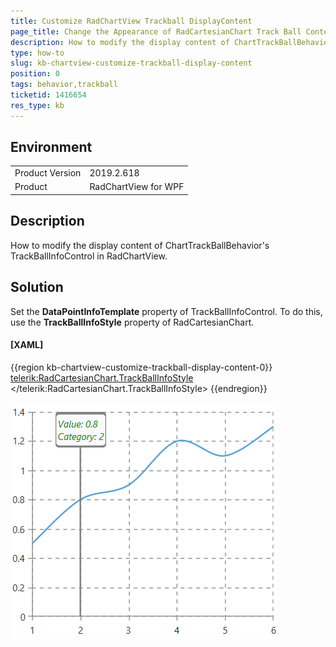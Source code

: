 ```yaml
---
title: Customize RadChartView Trackball DisplayContent 
page_title: Change the Appearance of RadCartesianChart Track Ball Content
description: How to modify the display content of ChartTrackBallBehavior's TrackBallInfoControl in RadChartView.
type: how-to
slug: kb-chartview-customize-trackball-display-content
position: 0
tags: behavior,trackball
ticketid: 1416654
res_type: kb
---
```


## Environment
<table>
    <tbody>
	    <tr>
	    	<td>Product Version</td>
	    	<td>2019.2.618</td>
	    </tr>
	    <tr>
	    	<td>Product</td>
	    	<td>RadChartView for WPF</td>
	    </tr>
    </tbody>
</table>

## Description

How to modify the display content of ChartTrackBallBehavior's TrackBallInfoControl in RadChartView.

## Solution 

Set the __DataPointInfoTemplate__ property of TrackBallInfoControl. To do this, use the __TrackBallInfoStyle__ property of RadCartesianChart.

#### __[XAML]__
{{region kb-chartview-customize-trackball-display-content-0}}
	<telerik:RadCartesianChart.TrackBallInfoStyle>
		<Style TargetType="telerik:TrackBallInfoControl">
			<Setter Property="DataPointInfoTemplate">
				<Setter.Value>
					<DataTemplate>
						<TextBlock Text="{Binding DisplayContent}" Foreground="Green" FontStyle="Italic"/>
					</DataTemplate>
				</Setter.Value>
			</Setter>
		</Style>
	</telerik:RadCartesianChart.TrackBallInfoStyle>
{{endregion}}

![WPF RadChartView Customize Trackball DisplayContent](images/kb-chartview-customize-trackball-display-content-0.png)